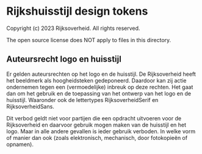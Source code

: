 <!-- @license CC0-1.0 -->

# Rijkshuisstijl design tokens

Copyright (c) 2023 Rijksoverheid. All rights reserved.

The open source license does NOT apply to files in this directory.

## Auteursrecht logo en huisstijl

Er gelden auteursrechten op het logo en de huisstijl. De Rijksoverheid heeft het beeldmerk als hoogheidsteken gedeponeerd. Daardoor kan zij actie ondernemen tegen een (vermoedelijke) inbreuk op deze rechten. Het gaat dan om het gebruik en de toepassing van het ontwerp van het logo en de huisstijl. Waaronder ook de lettertypes RijksoverheidSerif en RijksoverheidSans.

Dit verbod geldt niet voor partijen die een opdracht uitvoeren voor de Rijksoverheid en daarvoor gebruik mogen maken van de huisstijl en het logo. Maar in alle andere gevallen is ieder gebruik verboden. In welke vorm of manier dan ook (zoals elektronisch, mechanisch, door fotokopieën of opnamen).
